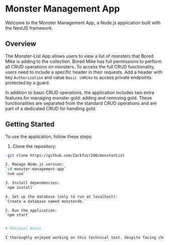 # Monster Management App

Welcome to the Monster Management App, a Node.js application built with the NestJS framework.

## Overview

The Monster-List App allows users to view a list of monsters that Bored Mike is adding to the collection. Bored Mike has full permissions to perform all CRUD operations on monsters. To access the full CRUD functionality, users need to include a specific header in their requests. Add a header with key `Authorization` and value `Basic imMike` to access private endpoints protected by a guard.

In addition to basic CRUD operations, the application includes two extra features for managing monster gold: adding and removing gold. These functionalities are separated from the standard CRUD operations and are part of a dedicated CRUD for handling gold.

## Getting Started

To use the application, follow these steps:

1. Clone the repository:
  ```bash
   git clone https://github.com/Zackfair200/monsterList

2. Manage Node.js version:
  `cd monster-management-app`
  `nvm use`

3. Install dependencies:
  `npm install`

4. Set up the database (only to run at localhost):
  `Create a database named monsterdb.`

5. Run the application:
  `npm start`


# Personal Notes

I thoroughly enjoyed working on this technical test. Despite facing challenges during the creation of the guard, I successfully overcame them with valuable assistance from the NestJS documentation.
